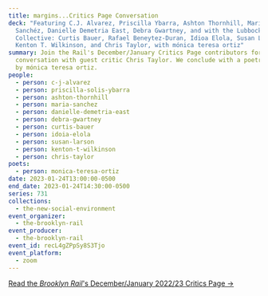```yaml
---
title: margins...Critics Page Conversation
deck: "Featuring C.J. Alvarez, Priscilla Ybarra, Ashton Thornhill, María
  Sanchéz, Danielle Demetria East, Debra Gwartney, and with the Lubbock Scapes
  Collective: Curtis Bauer, Rafael Beneytez-Duran, Idioa Elola, Susan Larson,
  Kenton T. Wilkinson, and Chris Taylor, with mónica teresa ortiz"
summary: Join the Rail's December/January Critics Page contributors for a
  conversation with guest critic Chris Taylor. We conclude with a poetry reading
  by mónica teresa ortiz.
people:
  - person: c-j-alvarez
  - person: priscilla-solis-ybarra
  - person: ashton-thornhill
  - person: maria-sanchez
  - person: danielle-demetria-east
  - person: debra-gwartney
  - person: curtis-bauer
  - person: idoia-elola
  - person: susan-larson
  - person: kenton-t-wilkinson
  - person: chris-taylor
poets:
  - person: monica-teresa-ortiz
date: 2023-01-24T13:00:00-0500
end_date: 2023-01-24T14:30:00-0500
series: 731
collections:
  - the-new-social-environment
event_organizer:
  - the-brooklyn-rail
event_producer:
  - the-brooklyn-rail
event_id: recL4gZPpSy8S3Tjo
event_platform:
  - zoom
---
```

[Read the *Brooklyn Rail*'s December/January 2022/23 Critics Page  →](https://brooklynrail.org/2023/12/criticspage)